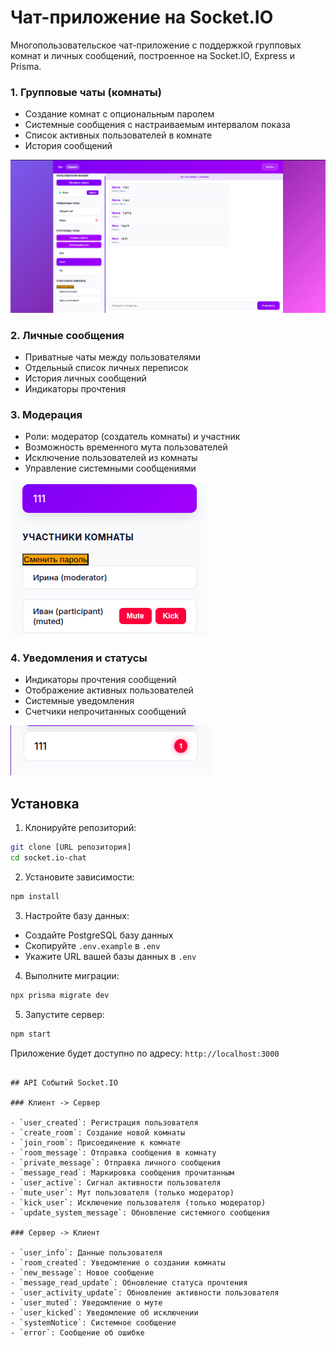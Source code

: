 # Чат-приложение на Socket.IO

Многопользовательское чат-приложение с поддержкой групповых комнат и личных сообщений, построенное на Socket.IO, Express и Prisma.

### 1. Групповые чаты (комнаты)
- Создание комнат с опциональным паролем
- Системные сообщения с настраиваемым интервалом показа
- Список активных пользователей в комнате
- История сообщений
 
<img src="/screenshots/Снимок экрана от 2025-10-31 12-21-14.png" /> 

### 2. Личные сообщения
- Приватные чаты между пользователями
- Отдельный список личных переписок
- История личных сообщений
- Индикаторы прочтения

### 3. Модерация
- Роли: модератор (создатель комнаты) и участник
- Возможность временного мута пользователей
- Исключение пользователей из комнаты
- Управление системными сообщениями

<img src="/screenshots/Снимок экрана от 2025-10-31 12-24-56.png" /> 

### 4. Уведомления и статусы
- Индикаторы прочтения сообщений
- Отображение активных пользователей
- Системные уведомления
- Счетчики непрочитанных сообщений

<img src="/screenshots/Снимок экрана от 2025-10-31 12-26-02.png" /> 

## Установка

1. Клонируйте репозиторий:
```bash
git clone [URL репозитория]
cd socket.io-chat
```

2. Установите зависимости:
```bash
npm install
```

3. Настройте базу данных:
- Создайте PostgreSQL базу данных
- Скопируйте `.env.example` в `.env`
- Укажите URL вашей базы данных в `.env`

4. Выполните миграции:
```bash
npx prisma migrate dev
```

5. Запустите сервер:
```bash
npm start
```

Приложение будет доступно по адресу: `http://localhost:3000`
```

## API Событий Socket.IO

### Клиент -> Сервер

- `user_created`: Регистрация пользователя
- `create_room`: Создание новой комнаты
- `join_room`: Присоединение к комнате
- `room_message`: Отправка сообщения в комнату
- `private_message`: Отправка личного сообщения
- `message_read`: Маркировка сообщения прочитанным
- `user_active`: Сигнал активности пользователя
- `mute_user`: Мут пользователя (только модератор)
- `kick_user`: Исключение пользователя (только модератор)
- `update_system_message`: Обновление системного сообщения

### Сервер -> Клиент

- `user_info`: Данные пользователя
- `room_created`: Уведомление о создании комнаты
- `new_message`: Новое сообщение
- `message_read_update`: Обновление статуса прочтения
- `user_activity_update`: Обновление активности пользователя
- `user_muted`: Уведомление о муте
- `user_kicked`: Уведомление об исключении
- `systemNotice`: Системное сообщение
- `error`: Сообщение об ошибке


